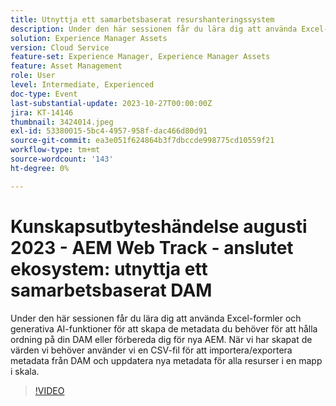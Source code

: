 ```yaml
---
title: Utnyttja ett samarbetsbaserat resurshanteringssystem
description: Under den här sessionen får du lära dig att använda Excel-formler och generativa AI-funktioner för att skapa de metadata du behöver för att hålla ordning på din DAM eller förbereda dig för nya AEM. När vi har skapat de värden vi behöver använder vi en CSV-fil för att importera/exportera metadata från DAM och uppdatera nya metadata för alla resurser i en mapp i skala.
solution: Experience Manager Assets
version: Cloud Service
feature-set: Experience Manager, Experience Manager Assets
feature: Asset Management
role: User
level: Intermediate, Experienced
doc-type: Event
last-substantial-update: 2023-10-27T00:00:00Z
jira: KT-14146
thumbnail: 3424014.jpeg
exl-id: 53380015-5bc4-4957-958f-dac466d80d91
source-git-commit: ea3e051f624864b3f7dbccde998775cd10559f21
workflow-type: tm+mt
source-wordcount: '143'
ht-degree: 0%

---
```


# Kunskapsutbyteshändelse augusti 2023 - AEM Web Track - anslutet ekosystem: utnyttja ett samarbetsbaserat DAM

Under den här sessionen får du lära dig att använda Excel-formler och generativa AI-funktioner för att skapa de metadata du behöver för att hålla ordning på din DAM eller förbereda dig för nya AEM. När vi har skapat de värden vi behöver använder vi en CSV-fil för att importera/exportera metadata från DAM och uppdatera nya metadata för alla resurser i en mapp i skala.

>[!VIDEO](https://video.tv.adobe.com/v/3424014/?learn=on)
